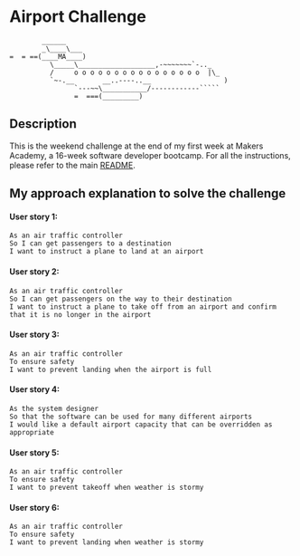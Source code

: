 Airport Challenge
=================

```
        ______
        _\____\___
=  = ==(____MA____)
          \_____\___________________,-~~~~~~~`-.._
          /     o o o o o o o o o o o o o o o o  |\_
          `~-.__       __..----..__                  )
                `---~~\___________/------------`````
                =  ===(_________)

```

Description
---------

This is the weekend challenge at the end of my first week at Makers Academy, a 16-week software developer bootcamp. For all the instructions, please refer to the main [README](https://github.com/AndreaDiotallevi/airport_challenge/blob/master/README.md).

My approach explanation to solve the challenge
-----

#### User story 1:

```
As an air traffic controller 
So I can get passengers to a destination 
I want to instruct a plane to land at an airport
```

#### User story 2:

```
As an air traffic controller 
So I can get passengers on the way to their destination 
I want to instruct a plane to take off from an airport and confirm that it is no longer in the airport
```

#### User story 3:

```
As an air traffic controller 
To ensure safety 
I want to prevent landing when the airport is full 
```

#### User story 4:

```
As the system designer
So that the software can be used for many different airports
I would like a default airport capacity that can be overridden as appropriate
```

#### User story 5:

```
As an air traffic controller 
To ensure safety 
I want to prevent takeoff when weather is stormy 
```

#### User story 6:

```
As an air traffic controller 
To ensure safety 
I want to prevent landing when weather is stormy 
```

